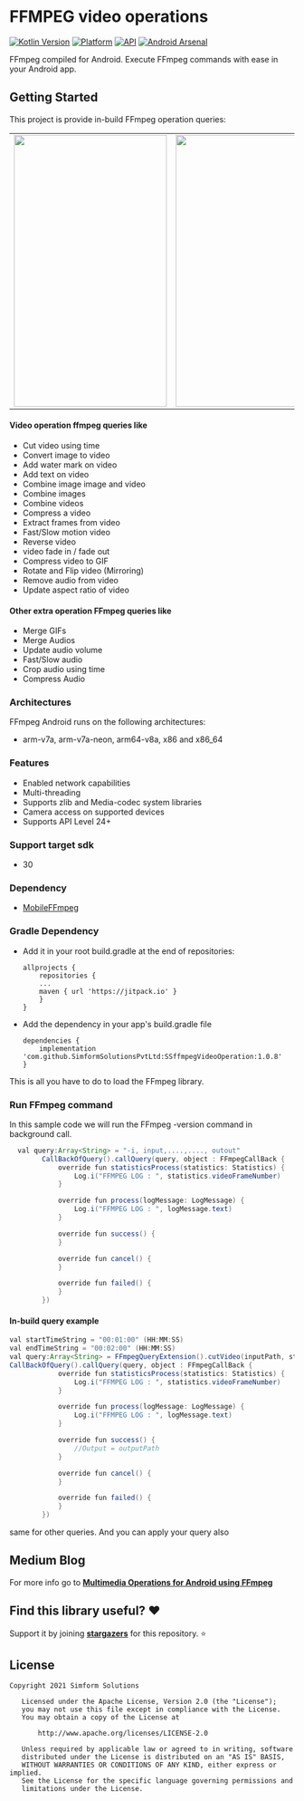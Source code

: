 # FFMPEG video operations

[![Kotlin Version](https://img.shields.io/badge/Kotlin-1.5.30-blue.svg)](https://kotlinlang.org) 
[![Platform](https://img.shields.io/badge/Platform-Android-green.svg?style=flat)](https://www.android.com/) 
[![API](https://img.shields.io/badge/API-24%2B-brightgreen.svg?style=flat)](https://android-arsenal.com/api?level=19) [![Android Arsenal]( https://img.shields.io/badge/Android%20Arsenal-SSffmpegVideoOperation-green.svg?style=flat )]( https://android-arsenal.com/details/1/8250 )


FFmpeg compiled for Android.
Execute FFmpeg commands with ease in your Android app.

Getting Started
------------------------
This project is provide in-build FFmpeg operation queries:

<table>
  <tr>
    <td><img src="https://user-images.githubusercontent.com/16113993/111145681-86f5ee00-85ae-11eb-9057-c54955819459.png" width=270 height=480></td>
    <td><img src="https://user-images.githubusercontent.com/16113993/111145695-8a897500-85ae-11eb-9c92-625865c0bfd4.png" width=270 height=480></td>
    <td><img src="https://user-images.githubusercontent.com/16113993/111145578-6cbc1000-85ae-11eb-90a6-3550842db092.gif" width=270 height=480></td>
  </tr>
</table>

#### Video operation ffmpeg queries like
- Cut video using time
- Convert image to video
- Add water mark on video
- Add text on video
- Combine image image and video
- Combine images
- Combine videos
- Compress a video
- Extract frames from video
- Fast/Slow motion video
- Reverse video
- video fade in / fade out
- Compress video to GIF
- Rotate and Flip video (Mirroring)
- Remove audio from video
- Update aspect ratio of video
#### Other extra operation FFmpeg queries like
- Merge GIFs
- Merge Audios
- Update audio volume
- Fast/Slow audio
- Crop audio using time
- Compress Audio

### Architectures
FFmpeg Android runs on the following architectures:
- arm-v7a, arm-v7a-neon, arm64-v8a, x86 and x86_64

### Features
- Enabled network capabilities
- Multi-threading
- Supports zlib and Media-codec system libraries
- Camera access on supported devices
- Supports API Level 24+

### Support target sdk
- 30

### Dependency
- [MobileFFmpeg](https://github.com/tanersener/mobile-ffmpeg)

### Gradle Dependency
* Add it in your root build.gradle at the end of repositories:

	```
	allprojects {
	    repositories {
		...
		maven { url 'https://jitpack.io' }
	    }
	}
	```

* Add the dependency in your app's build.gradle file

	```
	dependencies {
		implementation 'com.github.SimformSolutionsPvtLtd:SSffmpegVideoOperation:1.0.8'
	}
	```

This is all you have to do to load the FFmpeg library.

### Run FFmpeg command
In this sample code we will run the FFmpeg -version command in background call.
```java
  val query:Array<String> = "-i, input,....,...., outout"
        CallBackOfQuery().callQuery(query, object : FFmpegCallBack {
            override fun statisticsProcess(statistics: Statistics) {
                Log.i("FFMPEG LOG : ", statistics.videoFrameNumber)
            }

            override fun process(logMessage: LogMessage) {
                Log.i("FFMPEG LOG : ", logMessage.text)
            }

            override fun success() {
            }

            override fun cancel() {
            }

            override fun failed() {
            }
        })
```



#### In-build query example
```java
val startTimeString = "00:01:00" (HH:MM:SS)
val endTimeString = "00:02:00" (HH:MM:SS)
val query:Array<String> = FFmpegQueryExtension().cutVideo(inputPath, startTimeString, endTimeString, outputPath)
CallBackOfQuery().callQuery(query, object : FFmpegCallBack {
            override fun statisticsProcess(statistics: Statistics) {
                Log.i("FFMPEG LOG : ", statistics.videoFrameNumber)
            }

            override fun process(logMessage: LogMessage) {
                Log.i("FFMPEG LOG : ", logMessage.text)
            }

            override fun success() {
                //Output = outputPath
            }

            override fun cancel() {
            }

            override fun failed() {
            }
        })
```
same for other queries.
And you can apply your query also

## Medium Blog
For more info go to __[Multimedia Operations for Android using FFmpeg](https://medium.com/simform-engineering/multimedia-operations-for-android-using-ffmpeg-78f1fb480a83)__

## Find this library useful? :heart:
Support it by joining __[stargazers](https://github.com/SimformSolutionsPvtLtd/ffmpeg_video_operation/stargazers)__ for this repository. :star:

## License

```
Copyright 2021 Simform Solutions

   Licensed under the Apache License, Version 2.0 (the "License");
   you may not use this file except in compliance with the License.
   You may obtain a copy of the License at

       http://www.apache.org/licenses/LICENSE-2.0

   Unless required by applicable law or agreed to in writing, software
   distributed under the License is distributed on an "AS IS" BASIS,
   WITHOUT WARRANTIES OR CONDITIONS OF ANY KIND, either express or implied.
   See the License for the specific language governing permissions and
   limitations under the License.
```
